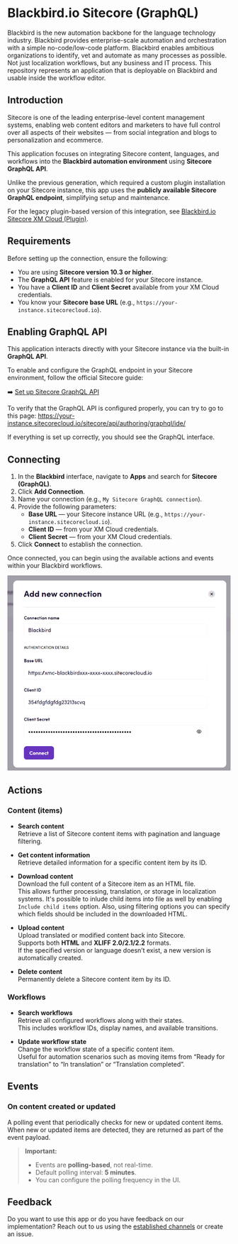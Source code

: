 # Blackbird.io Sitecore (GraphQL)

Blackbird is the new automation backbone for the language technology industry. Blackbird provides enterprise-scale automation and orchestration with a simple no-code/low-code platform. Blackbird enables ambitious organizations to identify, vet and automate as many processes as possible. Not just localization workflows, but any business and IT process. This repository represents an application that is deployable on Blackbird and usable inside the workflow editor.

## Introduction

<!-- begin docs -->

Sitecore is one of the leading enterprise-level content management systems, enabling web content editors and marketers to have full control over all aspects of their websites — from social integration and blogs to personalization and ecommerce.

This application focuses on integrating Sitecore content, languages, and workflows into the **Blackbird automation environment** using **Sitecore GraphQL API**.

Unlike the previous generation, which required a custom plugin installation on your Sitecore instance, this app uses the **publicly available Sitecore GraphQL endpoint**, simplifying setup and maintenance.

For the legacy plugin-based version of this integration, see [Blackbird.io Sitecore XM Cloud (Plugin)](https://docs.blackbird.io/apps/sitecore-xm-cloud/).

## Requirements

Before setting up the connection, ensure the following:

- You are using **Sitecore version 10.3 or higher**.
- The **GraphQL API** feature is enabled for your Sitecore instance.
- You have a **Client ID** and **Client Secret** available from your XM Cloud credentials.
- You know your **Sitecore base URL** (e.g., `https://your-instance.sitecorecloud.io`).

## Enabling GraphQL API

This application interacts directly with your Sitecore instance via the built-in **GraphQL API**.

To enable and configure the GraphQL endpoint in your Sitecore environment, follow the official Sitecore guide:

➡️ [Set up Sitecore GraphQL API](https://doc.sitecore.com/xp/en/developers/93/sitecore-experience-manager/start-using-sitecore-graphql-api.html#set-up-sitecore-graphql)

To verify that the GraphQL API is configured properly, you can try to go to this page: https://your-instance.sitecorecloud.io/sitecore/api/authoring/graphql/ide/

If everything is set up correctly, you should see the GraphQL interface.

## Connecting

1. In the **Blackbird** interface, navigate to **Apps** and search for **Sitecore (GraphQL)**.
2. Click **Add Connection**.
3. Name your connection (e.g., `My Sitecore GraphQL connection`).
4. Provide the following parameters:
    - **Base URL** — your Sitecore instance URL (e.g., `https://your-instance.sitecorecloud.io`).
    - **Client ID** — from your XM Cloud credentials.
    - **Client Secret** — from your XM Cloud credentials.
5. Click **Connect** to establish the connection.

Once connected, you can begin using the available actions and events within your Blackbird workflows.

![connection](image/README/connection.png)

## Actions

### Content (items)

- **Search content**  
  Retrieve a list of Sitecore content items with pagination and language filtering.

- **Get content information**  
  Retrieve detailed information for a specific content item by its ID.

- **Download content**  
  Download the full content of a Sitecore item as an HTML file.  
  This allows further processing, translation, or storage in localization systems.
  It's possible to inlude child items into file as well by enabling `Include child items` option. Also, using filtering options you can specify which fields should be included in the downloaded HTML.

- **Upload content**  
  Upload translated or modified content back into Sitecore.  
  Supports both **HTML** and **XLIFF 2.0/2.1/2.2** formats.  
  If the specified version or language doesn’t exist, a new version is automatically created.

- **Delete content**  
  Permanently delete a Sitecore content item by its ID.

### Workflows

- **Search workflows**  
  Retrieve all configured workflows along with their states.  
  This includes workflow IDs, display names, and available transitions.

- **Update workflow state**  
  Change the workflow state of a specific content item.  
  Useful for automation scenarios such as moving items from “Ready for translation” to “In translation” or “Translation completed”.

## Events

### On content created or updated

A polling event that periodically checks for new or updated content items.  
When new or updated items are detected, they are returned as part of the event payload.

> **Important:**
> - Events are **polling-based**, not real-time.
> - Default polling interval: **5 minutes**.
> - You can configure the polling frequency in the UI.

## Feedback

Do you want to use this app or do you have feedback on our implementation? Reach out to us using the [established channels](https://www.blackbird.io/) or create an issue.

<!-- end docs -->
